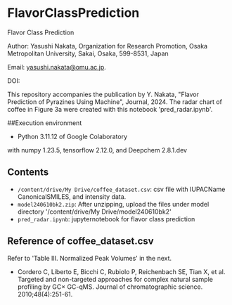 # FlavorClassPrediction
Flavor Class Prediction

Author: Yasushi Nakata, Organization for Research Promotion, Osaka Metropolitan University, Sakai, Osaka, 599-8531, Japan

Email: yasushi.nakata@omu.ac.jp.

DOI:

This repository accompanies the publication by Y. Nakata, "Flavor Prediction of Pyrazines Using Machine", Journal, 2024. The radar chart of coffee in Figure 3a were created with this notebook 'pred_radar.ipynb'.

##Execution environment

- Python 3.11.12 of Google Colaboratory

with numpy 1.23.5, tensorflow 2.12.0, and Deepchem 2.8.1.dev

## Contents
- ```/content/drive/My Drive/coffee_dataset.csv```: csv file with IUPACName CanonicalSMILES, and intensity data.
- ```model240610bk2.zip```: After unzipping, upload the files under model directory '/content/drive/My Drive/model240610bk2'
- ```pred_radar.ipynb```: jupyternotebook for flavor class prediction

## Reference of coffee_dataset.csv
Refer to 'Table III. Normalized Peak Volumes' in the next.
- Cordero C, Liberto E, Bicchi C, Rubiolo P, Reichenbach SE, Tian X, et al. Targeted and non-targeted approaches for complex natural sample profiling by GC× GC-qMS. Journal of chromatographic science. 2010;48(4):251-61.


